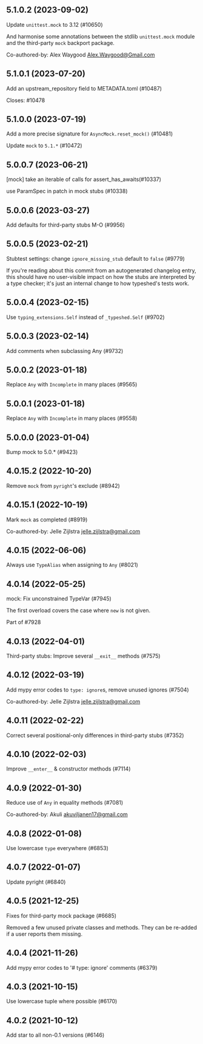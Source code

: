 ## 5.1.0.2 (2023-09-02)

Update `unittest.mock` to 3.12 (#10650)

And harmonise some annotations between the stdlib `unittest.mock` module and the third-party `mock` backport package.

Co-authored-by: Alex Waygood <Alex.Waygood@Gmail.com>

## 5.1.0.1 (2023-07-20)

Add an upstream_repository field to METADATA.toml (#10487)

Closes: #10478

## 5.1.0.0 (2023-07-19)

Add a more precise signature for `AsyncMock.reset_mock()` (#10481)

Update `mock` to `5.1.*` (#10472)

## 5.0.0.7 (2023-06-21)

[mock] take an iterable of calls for assert_has_awaits(#10337)

use ParamSpec in patch in mock stubs (#10338)

## 5.0.0.6 (2023-03-27)

Add defaults for third-party stubs M-O (#9956)

## 5.0.0.5 (2023-02-21)

Stubtest settings: change `ignore_missing_stub` default to `false` (#9779)

If you're reading about this commit from an autogenerated changelog entry, this should have no user-visible impact on how the stubs are interpreted by a type checker; it's just an internal change to how typeshed's tests work.

## 5.0.0.4 (2023-02-15)

Use `typing_extensions.Self` instead of `_typeshed.Self` (#9702)

## 5.0.0.3 (2023-02-14)

Add comments when subclassing Any (#9732)

## 5.0.0.2 (2023-01-18)

Replace `Any` with `Incomplete` in many places (#9565)

## 5.0.0.1 (2023-01-18)

Replace `Any` with `Incomplete` in many places (#9558)

## 5.0.0.0 (2023-01-04)

Bump mock to 5.0.* (#9423)

## 4.0.15.2 (2022-10-20)

Remove `mock` from `pyright`'s exclude (#8942)

## 4.0.15.1 (2022-10-19)

Mark `mock` as completed (#8919)

Co-authored-by: Jelle Zijlstra <jelle.zijlstra@gmail.com>

## 4.0.15 (2022-06-06)

Always use `TypeAlias` when assigning to `Any` (#8021)

## 4.0.14 (2022-05-25)

mock: Fix unconstrained TypeVar (#7945)

The first overload covers the case where `new` is not given.

Part of #7928

## 4.0.13 (2022-04-01)

Third-party stubs: Improve several `__exit__` methods (#7575)

## 4.0.12 (2022-03-19)

Add mypy error codes to `type: ignore`s, remove unused ignores (#7504)

Co-authored-by: Jelle Zijlstra <jelle.zijlstra@gmail.com>

## 4.0.11 (2022-02-22)

Correct several positional-only differences in third-party stubs (#7352)

## 4.0.10 (2022-02-03)

Improve `__enter__` & constructor methods (#7114)

## 4.0.9 (2022-01-30)

Reduce use of `Any` in equality methods (#7081)

Co-authored-by: Akuli <akuviljanen17@gmail.com>

## 4.0.8 (2022-01-08)

Use lowercase `type` everywhere (#6853)

## 4.0.7 (2022-01-07)

Update pyright (#6840)

## 4.0.5 (2021-12-25)

Fixes for third-party mock package (#6685)

Removed a few unused private classes and methods. They can be re-added if a user reports them missing.

## 4.0.4 (2021-11-26)

Add mypy error codes to '# type: ignore' comments (#6379)

## 4.0.3 (2021-10-15)

Use lowercase tuple where possible (#6170)

## 4.0.2 (2021-10-12)

Add star to all non-0.1 versions (#6146)

